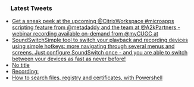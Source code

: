 <h3><a href="https://twitter.com/endi24"><img height=16 src="https://upload.wikimedia.org/wikipedia/sco/9/9f/Twitter_bird_logo_2012.svg"></a> Latest Tweets</h3>

<!-- BLOG-POST-LIST:START -->
- [Get a sneak peek at the upcoming @CitrixWorkspace #microapps scripting feature from @metadaddy and the team at @A2kPartners - webinar recording available on-demand from @myCUGC at](https://rss.app/articles/cb4e791f6f6d729c074351566bd3a7c508111d6e3c36a6f3cbfaa31f93836bc8f21ab7132a9c8f2cb6e1757cdc1d0f9068d561e9c6117f10833bc46189c6)
- [SoundSwitchSimple tool to switch your playback and recording devices using simple hotkeys:  more navigating through several menus and screens. Just configure SoundSwitch once - and you are able to switch between your devices as fast as never before!](https://rss.app/articles/cb4e791f6f6d729c074351566bd3a7c508111d6e1a31b6e890b6c809918773d2f150f40f60d8df61fba06c7dd812099168d46fe3cb)
- [No title](https://rss.app/articles/cb4e791f6f6d729c074351566bd3a7c508111d6e353abcccd1e49355969266d3f70cea0d6ad1de69fba76d79de13089261dd6ae1ca12)
- [Recording:](https://rss.app/articles/cb4e791f6f6d729c074351566bd3a7c508111d6e1a31b6e890b6c809918773d2f150f40f60d8de60f1a76f74d7150d9764d568e7c6)
- [How to search files, registry and certificates, with Powershell](https://rss.app/articles/cb4e791f6f6d729c074351566bd3a7c508111d6e1a31b6e890b6c809918773d2f150f40f60d8de60f1a36978de170a9368d56ce4c3)
<!-- BLOG-POST-LIST:END -->
